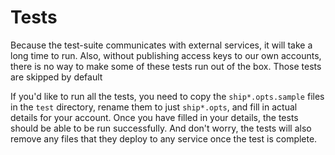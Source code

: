 # Tests
Because the test-suite communicates with external services, it will take a long time to run. Also, without publishing access keys to our own accounts, there is no way to make some of these tests run out of the box. Those tests are skipped by default

If you'd like to run all the tests, you need to copy the `ship*.opts.sample` files in the `test` directory, rename them to just `ship*.opts`, and fill in actual details for your account. Once you have filled in your details, the tests should be able to be run successfully. And don't worry, the tests will also remove any files that they deploy to any service once the test is complete.
